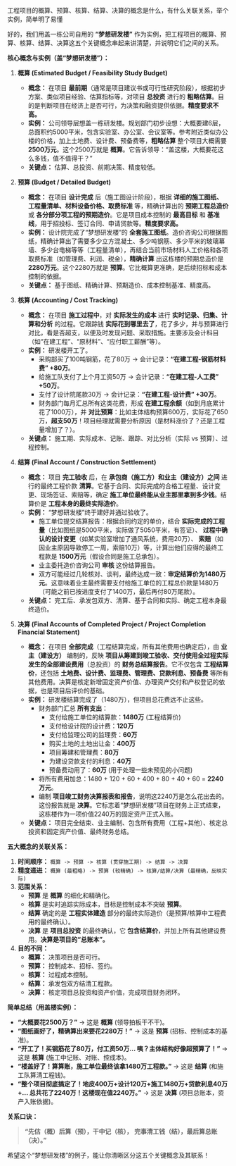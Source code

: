 工程项目的概算、预算、核算、结算、决算的概念是什么，有什么关联关系，举个实例，简单明了易懂

好的，我们用盖一栋公司自用的 **“梦想研发楼”** 作为实例，把工程项目的概算、预算、核算、结算、决算这五个关键概念串起来讲清楚，并说明它们之间的关系。

**核心概念与实例（盖“梦想研发楼”）：**

1.  **概算 (Estimated Budget / Feasibility Study Budget)**
    *   **概念：** 在项目 **最前期**（通常是项目建议书或可行性研究阶段），根据初步方案、类似项目经验、估算指标等，对项目 **总投资** 进行的 **粗略估算**。目的是判断项目在经济上是否可行，为决策和融资提供依据。**精度要求不高。**
    *   **实例：** 公司领导层想盖一栋研发楼。规划部门初步设想：大概要建6层，总面积约5000平米，包含实验室、办公室、会议室等。参考附近类似办公楼的价格，加上土地费、设计费、预备费等，**粗略估算** 整个项目大概需要 **2500万元**。这个2500万就是 **概算**。它告诉领导：“盖这楼，大概要花这么多钱，值不值得干？”
    *   **关键点：** 估算、总投资、前期决策、精度较低。

2.  **预算 (Budget / Detailed Budget)**
    *   **概念：** 在项目 **设计完成** 后（施工图设计阶段），根据 **详细的施工图纸、工程量清单、材料设备价格、取费标准** 等，精确计算出的 **预期工程总造价** 或 **各分部分项工程的预期造价**。它是项目成本控制的 **最高目标** 和 **基准线**，用于招投标、签订合同、申请贷款等。**精度要求高。**
    *   **实例：** 设计院完成了“梦想研发楼”的 **全套施工图纸**。造价咨询公司根据图纸，精确计算出了需要多少立方混凝土、多少吨钢筋、多少平米的玻璃幕墙、多少台电梯等等（工程量清单），再结合当前市场材料人工价格和各项取费标准（如管理费、利润、税金），**精确计算** 出这栋楼的预期总造价是 **2280万元**。这个2280万就是 **预算**。它比概算更准确，是后续招标和成本控制的依据。
    *   **关键点：** 基于图纸、精确计算、预期造价、成本控制基准、精度高。

3.  **核算 (Accounting / Cost Tracking)**
    *   **概念：** 在项目 **施工过程中**，对 **实际发生的成本** 进行 **实时记录、归集、计算和分析** 的过程。它跟踪钱 **实际花到哪里去了**，花了多少，并与预算进行对比，看是否超支，以便及时发现问题、采取措施。主要涉及会计科目（如“在建工程”、“原材料”、“应付职工薪酬”等）。
    *   **实例：** 研发楼开工了。
        *   采购部买了100吨钢筋，花了80万 -> 会计记录：**“在建工程-钢筋材料费” +80万**。
        *   给施工队支付了上个月工资50万 -> 会计记录：**“在建工程-人工费” +50万**。
        *   支付了设计院尾款30万 -> 会计记录：**“在建工程-设计费” +30万**。
        *   财务部门每月汇总所有这类花费，形成 **在建工程余额**（如到月底累计花了1000万），并 **对比预算**：比如主体结构预算600万，实际花了650万，**超支50万**！项目经理就需要分析原因（是材料涨价了？还是工程量增加了？）。
    *   **关键点：** 施工期、实际成本、记账、跟踪、对比分析（实际 vs 预算）、过程控制。

4.  **结算 (Final Account / Construction Settlement)**
    *   **概念：** 项目 **完工验收** 后，在 **承包商（施工方）和业主（建设方）之间** 进行的最终工程价款 **清算**。它基于合同、实际完成的合格工程量、设计变更、现场签证、索赔等，确定 **施工单位最终能从业主那里拿到多少钱**。结算价是 **工程本身的最终实际造价**。
    *   **实例：** “梦想研发楼”终于建好并通过验收了。
        *   施工单位提交结算报告：根据合同约定的单价，结合 **实际完成的工程量**（比如图纸是5000平米，实际做了5050平米，有签证）、 **过程中确认的设计变更**（如某实验室增加了通风系统，费用20万）、 **索赔**（如因业主原因导致停工一周，索赔10万）等，计算出他们应得的最终工程款是 **1500万元**（假设合同是施工总承包）。
        *   业主委托造价咨询公司 **审核** 这份结算报告。
        *   双方可能经过几轮核对、谈判，最终达成一致：**审定结算价为1480万元**。这意味着业主最终需要支付给施工单位的工程总价款是1480万（可能之前已按进度支付了1400万，最后再付80万尾款）。
    *   **关键点：** 完工后、承发包双方、清算、基于合同和实际、确定工程本身最终造价。

5.  **决算 (Final Accounts of Completed Project / Project Completion Financial Statement)**
    *   **概念：** 在项目 **全部完成**（工程结算完成，所有其他费用也确定后），由 **业主（建设方）** 编制的，反映 **项目从筹建到竣工验收、交付使用全过程实际发生的全部建设费用**（总投资）的 **财务总结算报告**。它不仅包含 **工程结算价**，还包括 **土地费、设计费、监理费、管理费、贷款利息、预备费** 等所有其他费用。决算是核定新增固定资产价值、办理资产交付和产权登记的依据，也是项目后评价的基础。
    *   **实例：** 研发楼结算完成了（1480万），但项目总花费远不止这些。
        *   财务部门汇总 **所有支出**：
            *   支付给施工单位的结算款：**1480万** (工程结算价)
            *   支付给设计院的设计费：**120万**
            *   支付给监理公司的监理费：**60万**
            *   购买土地的土地出让金：**400万**
            *   项目筹建和管理费：**80万**
            *   为建设贷款支付的利息：**40万**
            *   预备费动用了：**60万** (用于处理一些未预见的小问题)
        *   将所有费用加总：1480 + 120 + 60 + 400 + 80 + 40 + 60 = **2240万元**。
        *   编制 **项目竣工财务决算报表和报告**，说明这2240万是怎么花出去的。这份报告就是 **决算**。它标志着“梦想研发楼”项目在财务上正式结束，这栋楼作为一项价值2240万的固定资产正式入账。
    *   **关键点：** 项目完全结束、业主编制、包含所有费用（工程+其他）、核定总投资和固定资产价值、最终财务总结。

**五大概念的关联关系：**

1.  **时间顺序：** `概算 -> 预算 -> 核算 (贯穿施工期) -> 结算 -> 决算`
2.  **精度递进：** `概算 (最粗略) -> 预算 (较精确) -> 核算/结算/决算 (最精确，反映实际)`
3.  **范围关系：**
    *   **预算** 是 **概算** 的细化和精确化。
    *   **核算** 是实时追踪实际成本，目标是控制成本不突破 **预算**。
    *   **结算** 确定的是 **工程实体建造** 部分的最终实际造价（是预算/核算中工程费用的最终确认）。
    *   **决算** 是 **项目总投资** 的最终确认，它 **包含结算价**，并加上所有其他建设费用。**决算是项目的“总账本”。**
4.  **目的不同：**
    *   **概算：** 决策项目是否可行。
    *   **预算：** 控制成本、招标、签约。
    *   **核算：** 过程成本控制。
    *   **结算：** 承发包双方结清工程款。
    *   **决算：** 核定项目总投资和资产价值，完成项目财务闭环。

**简单总结（用盖楼实例）：**

*   **“大概要花2500万？”** -> 这是 **概算** (领导拍板干不干)。
*   **“图纸画好了，精确算出来要花2280万！”** -> 这是 **预算** (招标、控制成本的基准)。
*   **“开工了！买钢筋花了80万，付工资50万... 咦？主体结构好像超预算了！”** -> 这是 **核算** (施工中记账、对账、控成本)。
*   **“楼盖好了！算算账，施工单位最终该拿1480万工程款。”** -> 这是 **结算** (和施工队算清工程钱)。
*   **“整个项目彻底搞定了！地皮400万+设计120万+施工1480万+贷款利息40万+... 总共花了2240万！这楼现在值2240万。”** -> 这是 **决算** (项目总账本，资产入账依据)。

**关系口诀：**

> **“先估（概）后算（预），干中记（核），**
> **完事清工钱（结），最后算总账（决）。”**

希望这个“梦想研发楼”的例子，能让你清晰区分这五个关键概念及其联系！